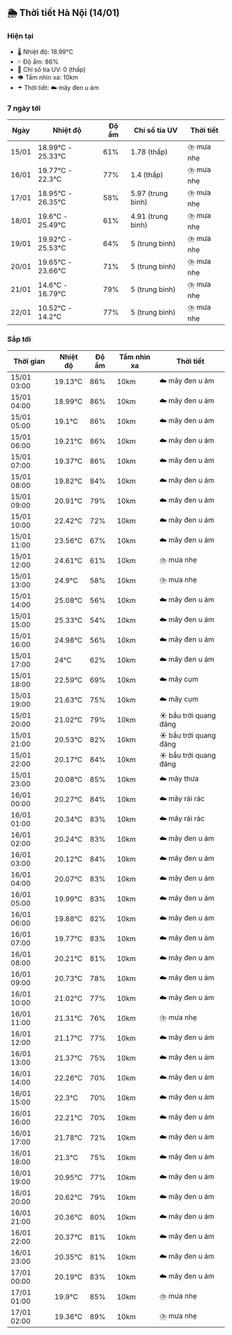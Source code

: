 ## 🌦️ Thời tiết Hà Nội (14/01)

### Hiện tại

- 🌡️ Nhiệt độ: 18.99℃
- 💦 Độ ẩm: 86%
- 🌟 Chỉ số tia UV: 0 (thấp)
- 👁️ Tầm nhìn xa: 10km
- ☂️ Thời tiết: ☁️ mây đen u ám

### 7 ngày tới

| Ngày | Nhiệt độ | Độ ẩm | Chỉ số tia UV | Thời tiết |
| --- | --- | --- | --- | --- |
| 15/01 | 18.99℃ - 25.33℃ | 61% | 1.78 (thấp) | ⛈️ mưa nhẹ |
| 16/01 | 19.77℃ - 22.3℃ | 77% | 1.4 (thấp) | ⛈️ mưa nhẹ |
| 17/01 | 18.95℃ - 26.35℃ | 58% | 5.97 (trung bình) | ⛈️ mưa nhẹ |
| 18/01 | 19.6℃ - 25.49℃ | 61% | 4.91 (trung bình) | ⛈️ mưa nhẹ |
| 19/01 | 19.92℃ - 25.53℃ | 64% | 5 (trung bình) | ⛈️ mưa nhẹ |
| 20/01 | 19.65℃ - 23.66℃ | 71% | 5 (trung bình) | ⛈️ mưa nhẹ |
| 21/01 | 14.6℃ - 16.79℃ | 79% | 5 (trung bình) | ⛈️ mưa nhẹ |
| 22/01 | 10.52℃ - 14.2℃ | 77% | 5 (trung bình) | ⛈️ mưa nhẹ |

### Sắp tới

| Thời gian | Nhiệt độ | Độ ẩm | Tầm nhìn xa | Thời tiết |
| --- | --- | --- | --- | --- |
| 15/01 03:00 | 19.13℃ | 86% | 10km | ☁️ mây đen u ám |
| 15/01 04:00 | 18.99℃ | 86% | 10km | ☁️ mây đen u ám |
| 15/01 05:00 | 19.1℃ | 86% | 10km | ☁️ mây đen u ám |
| 15/01 06:00 | 19.21℃ | 86% | 10km | ☁️ mây đen u ám |
| 15/01 07:00 | 19.37℃ | 86% | 10km | ☁️ mây đen u ám |
| 15/01 08:00 | 19.82℃ | 84% | 10km | ☁️ mây đen u ám |
| 15/01 09:00 | 20.91℃ | 79% | 10km | ☁️ mây đen u ám |
| 15/01 10:00 | 22.42℃ | 72% | 10km | ☁️ mây đen u ám |
| 15/01 11:00 | 23.56℃ | 67% | 10km | ☁️ mây đen u ám |
| 15/01 12:00 | 24.61℃ | 61% | 10km | ⛈️ mưa nhẹ |
| 15/01 13:00 | 24.9℃ | 58% | 10km | ⛈️ mưa nhẹ |
| 15/01 14:00 | 25.08℃ | 56% | 10km | ☁️ mây đen u ám |
| 15/01 15:00 | 25.33℃ | 54% | 10km | ☁️ mây đen u ám |
| 15/01 16:00 | 24.98℃ | 56% | 10km | ☁️ mây đen u ám |
| 15/01 17:00 | 24℃ | 62% | 10km | ☁️ mây đen u ám |
| 15/01 18:00 | 22.59℃ | 69% | 10km | ☁️ mây cụm |
| 15/01 19:00 | 21.63℃ | 75% | 10km | ☁️ mây cụm |
| 15/01 20:00 | 21.02℃ | 79% | 10km | ☀️ bầu trời quang đãng |
| 15/01 21:00 | 20.53℃ | 82% | 10km | ☀️ bầu trời quang đãng |
| 15/01 22:00 | 20.17℃ | 84% | 10km | ☀️ bầu trời quang đãng |
| 15/01 23:00 | 20.08℃ | 85% | 10km | ☁️ mây thưa |
| 16/01 00:00 | 20.27℃ | 84% | 10km | ☁️ mây rải rác |
| 16/01 01:00 | 20.34℃ | 83% | 10km | ☁️ mây rải rác |
| 16/01 02:00 | 20.24℃ | 83% | 10km | ☁️ mây đen u ám |
| 16/01 03:00 | 20.12℃ | 84% | 10km | ☁️ mây đen u ám |
| 16/01 04:00 | 20.07℃ | 83% | 10km | ☁️ mây đen u ám |
| 16/01 05:00 | 19.99℃ | 83% | 10km | ☁️ mây đen u ám |
| 16/01 06:00 | 19.88℃ | 82% | 10km | ☁️ mây đen u ám |
| 16/01 07:00 | 19.77℃ | 83% | 10km | ☁️ mây đen u ám |
| 16/01 08:00 | 20.21℃ | 81% | 10km | ☁️ mây đen u ám |
| 16/01 09:00 | 20.73℃ | 78% | 10km | ☁️ mây đen u ám |
| 16/01 10:00 | 21.02℃ | 77% | 10km | ☁️ mây đen u ám |
| 16/01 11:00 | 21.31℃ | 76% | 10km | ⛈️ mưa nhẹ |
| 16/01 12:00 | 21.17℃ | 77% | 10km | ☁️ mây đen u ám |
| 16/01 13:00 | 21.37℃ | 75% | 10km | ☁️ mây đen u ám |
| 16/01 14:00 | 22.26℃ | 70% | 10km | ☁️ mây đen u ám |
| 16/01 15:00 | 22.3℃ | 70% | 10km | ☁️ mây đen u ám |
| 16/01 16:00 | 22.21℃ | 70% | 10km | ☁️ mây đen u ám |
| 16/01 17:00 | 21.78℃ | 72% | 10km | ☁️ mây đen u ám |
| 16/01 18:00 | 21.3℃ | 75% | 10km | ☁️ mây đen u ám |
| 16/01 19:00 | 20.95℃ | 77% | 10km | ☁️ mây đen u ám |
| 16/01 20:00 | 20.62℃ | 79% | 10km | ☁️ mây đen u ám |
| 16/01 21:00 | 20.36℃ | 80% | 10km | ☁️ mây đen u ám |
| 16/01 22:00 | 20.37℃ | 81% | 10km | ☁️ mây đen u ám |
| 16/01 23:00 | 20.35℃ | 81% | 10km | ☁️ mây đen u ám |
| 17/01 00:00 | 20.19℃ | 83% | 10km | ☁️ mây đen u ám |
| 17/01 01:00 | 19.9℃ | 85% | 10km | ⛈️ mưa nhẹ |
| 17/01 02:00 | 19.36℃ | 89% | 10km | ⛈️ mưa nhẹ |
